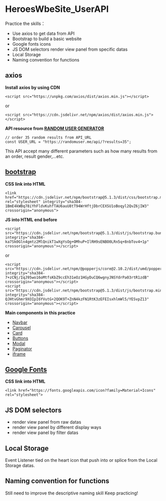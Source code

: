 # HeroesWbeSite_UserAPI

Practice the skills：

- Use axios to get data from API
- Bootstrap to build a basic website
- Google fonts icons
- JS DOM selectors render view panel from specific datas
- Local Storage
- Naming convention for functions

## axios

**Install axios by using CDN**

```
<script src="https://unpkg.com/axios/dist/axios.min.js"></script>
```

or

```
<script src="https://cdn.jsdelivr.net/npm/axios/dist/axios.min.js"></script>
```

**API resource from [RANDOM USER GENERATOR](https://randomuser.me/)**

```
// order 35 random results from API_URL
const USER_URL = "https://randomuser.me/api/?results=35";
```

This API accept many different parameters such as how many results from an order, result gender,...etc.

## [bootstrap](https://getbootstrap.com/)

**CSS link into HTML <head>**

```
<link href="https://cdn.jsdelivr.net/npm/bootstrap@5.1.3/dist/css/bootstrap.min.css" rel="stylesheet" integrity="sha384-1BmE4kWBq78iYhFldvKuhfTAU6auU8tT94WrHftjDbrCEXSU1oBoqyl2QvZ6jIW3" crossorigin="anonymous">
```

**JS into HTML <body> end before </body>**

```
<script src="https://cdn.jsdelivr.net/npm/bootstrap@5.1.3/dist/js/bootstrap.bundle.min.js" integrity="sha384-ka7Sk0Gln4gmtz2MlQnikT1wXgYsOg+OMhuP+IlRH9sENBO0LRn5q+8nbTov4+1p" crossorigin="anonymous"></script>
```

or

```
<script src="https://cdn.jsdelivr.net/npm/@popperjs/core@2.10.2/dist/umd/popper.min.js" integrity="sha384-7+zCNj/IqJ95wo16oMtfsKbZ9ccEh31eOz1HGyDuCQ6wgnyJNSYdrPa03rtR1zdB" crossorigin="anonymous"></script>
<script src="https://cdn.jsdelivr.net/npm/bootstrap@5.1.3/dist/js/bootstrap.min.js" integrity="sha384-QJHtvGhmr9XOIpI6YVutG+2QOK9T+ZnN4kzFN1RtK3zEFEIsxhlmWl5/YESvpZ13" crossorigin="anonymous"></script>
```

**Main components in this practice**

- [Navbar](https://getbootstrap.com/docs/5.1/components/navbar/)
- [Carousel](https://getbootstrap.com/docs/5.1/components/carousel/)
- [Card](https://getbootstrap.com/docs/5.1/components/card/)
- [Buttons](https://getbootstrap.com/docs/5.1/components/buttons/)
- [Modal](https://getbootstrap.com/docs/5.1/components/modal/)
- [Paginator](https://getbootstrap.com/docs/5.1/components/pagination/)
- [iframe](https://getbootstrap.com/docs/5.1/helpers/ratio/#example)

## [Google Fonts](https://fonts.google.com/)

**CSS link into HTML <head>**

```
<link href="https://fonts.googleapis.com/icon?family=Material+Icons" rel="stylesheet">
```

## JS DOM selectors

- render view panel from raw datas
- render view panel by different display ways
- render view panel by filter datas

## Local Storage

Event Listener tied on the heart icon that push into or splice from the Local Storage datas.

## Naming convention for functions

Still need to improve the descriptive naming skill
Keep practicing!

